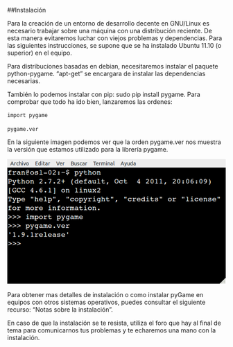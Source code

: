 ##Instalación

Para la creación de un entorno de desarrollo decente en GNU/Linux es necesario trabajar sobre una máquina con una distribución reciente. De esta manera evitaremos luchar con viejos problemas y dependencias. Para las siguientes instrucciones, se supone que se ha instalado Ubuntu 11.10 (o superior) en el equipo.

Para distribuciones basadas en debian, necesitaremos instalar el paquete python-pygame. “apt-get” se encargara de instalar las dependencias necesarias.

También lo podemos instalar con pip: sudo pip install pygame. Para comprobar que todo ha ido bien, lanzaremos las ordenes:

```
import pygame

pygame.ver
```

En la siguiente imagen podemos ver que la orden pygame.ver nos muestra la versión que estamos utilizado para la librería pygame.

![consola](../img/Videojuegos1.png)

Para obtener mas detalles de instalación o como instalar pyGame en equipos con otros sistemas operativos, puedes consultar el siguiente recurso: “Notas sobre la instalación”.

En caso de que la instalación se te resista, utiliza el foro que hay al final de tema para comunicarnos tus problemas y te echaremos una mano con la instalación.
